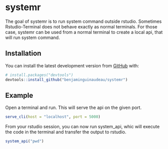 
# systemr

The goal of systemr is to run system command outside rstudio. Sometimes
Rstudio-Terminal does not behave exactly as normal terminals. For those
case, systemr can be used from a normal terminal to create a local api,
that will run system command.

## Installation

You can install the latest development version from
[GitHub](https://github.com/) with:

``` r
# install.packages("devtools")
devtools::install_github("benjaminguinaudeau/systemr")
```

## Example

Open a terminal and run. This will serve the api on the given port.

``` r
serve_cli(host = "localhost", port = 5000)
```

From your rstudio session, you can now run system\_api, whic will
execute the code in the terminal and transfer the output to rstudio.

``` r
system_api("pwd")
```

